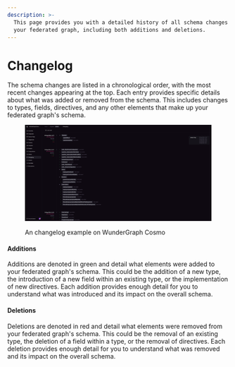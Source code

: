 ```yaml
---
description: >-
  This page provides you with a detailed history of all schema changes made to
  your federated graph, including both additions and deletions.
---
```


# Changelog

The schema changes are listed in a chronological order, with the most recent changes appearing at the top. Each entry provides specific details about what was added or removed from the schema. This includes changes to types, fields, directives, and any other elements that make up your federated graph's schema.

<figure><img src="../.gitbook/assets/image (141).png" alt="A screenshot displaying the WudnerGraph Cosmo Changelog page"><figcaption><p>An changelog example on WunderGraph Cosmo</p></figcaption></figure>

#### Additions

Additions are denoted in green and detail what elements were added to your federated graph's schema. This could be the addition of a new type, the introduction of a new field within an existing type, or the implementation of new directives. Each addition provides enough detail for you to understand what was introduced and its impact on the overall schema.

#### Deletions

Deletions are denoted in red and detail what elements were removed from your federated graph's schema. This could be the removal of an existing type, the deletion of a field within a type, or the removal of directives. Each deletion provides enough detail for you to understand what was removed and its impact on the overall schema.
